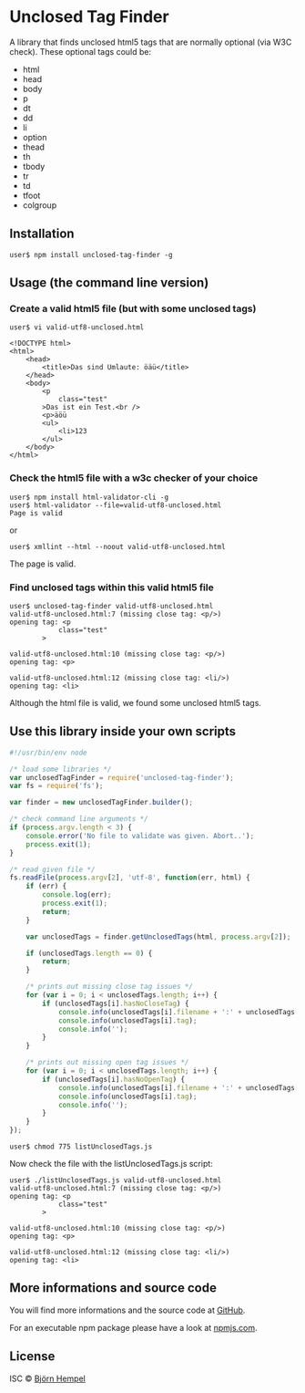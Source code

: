 # Unclosed Tag Finder

A library that finds unclosed html5 tags that are normally optional (via W3C check). These optional tags could be:

- html
- head
- body
- p
- dt
- dd
- li
- option
- thead
- th
- tbody
- tr
- td
- tfoot
- colgroup

## Installation

```
user$ npm install unclosed-tag-finder -g
```

## Usage (the command line version)

### Create a valid html5 file (but with some unclosed tags)

```
user$ vi valid-utf8-unclosed.html
```

```
<!DOCTYPE html>
<html>
    <head>
        <title>Das sind Umlaute: öäü</title>
    </head>
    <body>
        <p  
            class="test"
        >Das ist ein Test.<br />                                                                                                                                                                          
        <p>äöü
        <ul>
            <li>123
        </ul>
    </body>
</html>
```

### Check the html5 file with a w3c checker of your choice

```
user$ npm install html-validator-cli -g
user$ html-validator --file=valid-utf8-unclosed.html
Page is valid
```

or

```
user$ xmllint --html --noout valid-utf8-unclosed.html
```

The page is valid.

### Find unclosed tags within this valid html5 file

```
user$ unclosed-tag-finder valid-utf8-unclosed.html                                                                 
valid-utf8-unclosed.html:7 (missing close tag: <p/>)
opening tag: <p
            class="test"
        >

valid-utf8-unclosed.html:10 (missing close tag: <p/>)
opening tag: <p>

valid-utf8-unclosed.html:12 (missing close tag: <li/>)
opening tag: <li>

```

Although the html file is valid, we found some unclosed html5 tags.

## Use this library inside your own scripts

```js
#!/usr/bin/env node

/* load some libraries */
var unclosedTagFinder = require('unclosed-tag-finder');
var fs = require('fs');

var finder = new unclosedTagFinder.builder();

/* check command line arguments */
if (process.argv.length < 3) {
    console.error('No file to validate was given. Abort..');
    process.exit(1);
}

/* read given file */
fs.readFile(process.argv[2], 'utf-8', function(err, html) {                                                                                                                                               
    if (err) {
        console.log(err);
        process.exit(1);
        return;
    }   

    var unclosedTags = finder.getUnclosedTags(html, process.argv[2]);

    if (unclosedTags.length == 0) {
        return;
    }   

    /* prints out missing close tag issues */
    for (var i = 0; i < unclosedTags.length; i++) {
        if (unclosedTags[i].hasNoCloseTag) {
            console.info(unclosedTags[i].filename + ':' + unclosedTags[i].line + ' (missing close tag: <' + unclosedTags[i].name + '/>)');
            console.info(unclosedTags[i].tag);
            console.info('');
        }
    }

    /* prints out missing open tag issues */
    for (var i = 0; i < unclosedTags.length; i++) {
        if (unclosedTags[i].hasNoOpenTag) {
            console.info(unclosedTags[i].filename + ':' + unclosedTags[i].line + ' (missing open tag: <' + unclosedTags[i].name + '>)');
            console.info(unclosedTags[i].tag);
            console.info('');
        }
    }
});
```

```
user$ chmod 775 listUnclosedTags.js
```

Now check the file with the listUnclosedTags.js script:

```
user$ ./listUnclosedTags.js valid-utf8-unclosed.html
valid-utf8-unclosed.html:7 (missing close tag: <p/>)
opening tag: <p
            class="test"
        >

valid-utf8-unclosed.html:10 (missing close tag: <p/>)
opening tag: <p>

valid-utf8-unclosed.html:12 (missing close tag: <li/>)
opening tag: <li>

```

## More informations and source code

You will find more informations and the source code at [GitHub](https://github.com/bjoern-hempel/node-unclosed-tag-finder).

For an executable npm package please have a look at [npmjs.com](https://www.npmjs.com/package/unclosed-tag-finder).

## License

ISC © [Björn Hempel](https://www.ixno.de)

